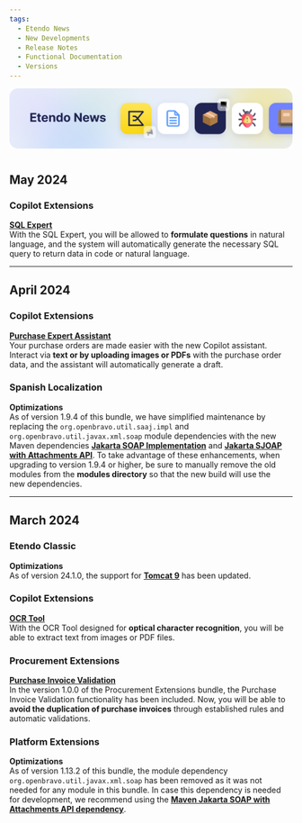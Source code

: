 ```yaml
---
tags:
  - Etendo News
  - New Developments
  - Release Notes
  - Functional Documentation
  - Versions
---
```


![](../../assets/whats-new/etendo-news/etendo-news-0.png)

#

## May 2024

### Copilot Extensions

<div style="display: flex;">
  <div style="flex: 1; padding-right: 10px;">
    <a href="/user-guide/etendo-copilot/bundles/sql-expert/"><strong>SQL Expert</strong></a><br>
    With the SQL Expert, you will be allowed to <strong>formulate questions</strong> in natural language, and the system will automatically generate the necessary SQL query to return data in code or natural language.
  </div>
</div>

---

## April 2024

### Copilot Extensions

<div style="display: flex;">
  <div style="flex: 1; padding-right: 10px;">
    <a href="/user-guide/etendo-copilot/bundles/copilot-purchase-expert/"><strong>Purchase Expert Assistant</strong></a><br>
    Your purchase orders are made easier with the new Copilot assistant. Interact via <strong>text or by uploading images or PDFs</strong> with the purchase order data, and the assistant will automatically generate a draft.
  </div>
</div>

### Spanish Localization

<div style="display: flex;">
  <div style="flex: 1; padding-right: 10px;">
    <strong>Optimizations</strong></a><br>
    As of version 1.9.4 of this bundle, we have simplified maintenance by replacing the <code>org.openbravo.util.saaj.impl</code> and <code>org.openbravo.util.javax.xml.soap</code> module dependencies with the new Maven dependencies <a href="https://mvnrepository.com/artifact/com.sun.xml.messaging.saaj/saaj-impl/1.5.3" target="\_blank"><strong>Jakarta SOAP Implementation</strong></a> and <a href="https://mvnrepository.com/artifact/jakarta.xml.soap/jakarta.xml.soap-api/1.4.2" target="\_blank"><strong>Jakarta SJOAP with Attachments API</strong></a>.
    To take advantage of these enhancements, when upgrading to version 1.9.4 or higher, be sure to manually remove the old modules from the <strong>modules directory</strong></a> so that the new build will use the new dependencies.
  </div>
</div>

---


## March 2024

### Etendo Classic

<div style="display: flex;">
  <div style="flex: 1; padding-right: 10px;">
    <strong>Optimizations</strong></a><br>
    As of version 24.1.0, the support for <a href="https://tomcat.apache.org/download-90.cgi/" target="\_blank"><strong>Tomcat 9</strong></a> has been updated.
  </div>
</div>

### Copilot Extensions

<div style="display: flex;">
  <div style="flex: 1; padding-right: 10px;">
    <a href="/developer-guide/etendo-copilot/available-tools/ocr-tool/"><strong>OCR Tool</strong></a><br>
    With the OCR Tool designed for <strong>optical character recognition</strong>, you will be able to extract text from images or PDF files.
  </div>
</div>

### Procurement Extensions


<div style="display: flex;">
  <div style="flex: 1; padding-right: 10px;">
    <a href="/user-guide/etendo-classic/optional-features/bundles/procurement-extensions/purchase-invoice-validation/"><strong>Purchase Invoice Validation </strong></a><br>
    In the version 1.0.0 of the Procurement Extensions bundle, the Purchase Invoice Validation functionality has been included. Now, you will be able to <strong>avoid the duplication of purchase invoices</strong> through established rules and automatic validations.
  </div>
</div>

### Platform Extensions

<div style="display: flex;">
  <div style="flex: 1; padding-right: 10px;">
    <strong>Optimizations</strong></a><br>
    As of version 1.13.2 of this bundle, the module dependency <code>org.openbravo.util.javax.xml.soap</code> has been removed as it was not needed for any module in this bundle. In case this dependency is needed for development, we recommend using the <a href="https://mvnrepository.com/artifact/jakarta.xml.soap/jakarta.xml.soap-api/1.4.2" target="\_blank"><strong>Maven Jakarta SOAP with Attachments API dependency</strong></a>.
  </div>
</div>


 

 